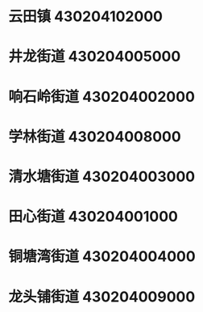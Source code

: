 # 云田镇 430204102000
# 井龙街道 430204005000
# 响石岭街道 430204002000
# 学林街道 430204008000
# 清水塘街道 430204003000
# 田心街道 430204001000
# 铜塘湾街道 430204004000
# 龙头铺街道 430204009000
